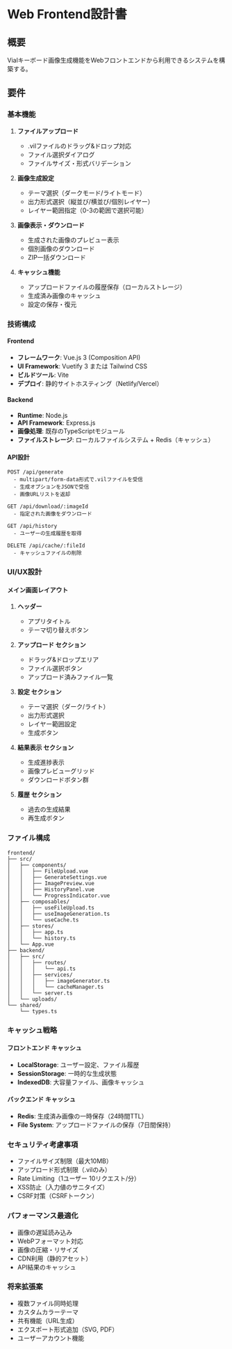 # Web Frontend設計書

## 概要
Vialキーボード画像生成機能をWebフロントエンドから利用できるシステムを構築する。

## 要件

### 基本機能
1. **ファイルアップロード**
   - .vilファイルのドラッグ&ドロップ対応
   - ファイル選択ダイアログ
   - ファイルサイズ・形式バリデーション

2. **画像生成設定**
   - テーマ選択（ダークモード/ライトモード）
   - 出力形式選択（縦並び/横並び/個別レイヤー）
   - レイヤー範囲指定（0-3の範囲で選択可能）

3. **画像表示・ダウンロード**
   - 生成された画像のプレビュー表示
   - 個別画像のダウンロード
   - ZIP一括ダウンロード

4. **キャッシュ機能**
   - アップロードファイルの履歴保存（ローカルストレージ）
   - 生成済み画像のキャッシュ
   - 設定の保存・復元

### 技術構成

#### Frontend
- **フレームワーク**: Vue.js 3 (Composition API)
- **UI Framework**: Vuetify 3 または Tailwind CSS
- **ビルドツール**: Vite
- **デプロイ**: 静的サイトホスティング（Netlify/Vercel）

#### Backend
- **Runtime**: Node.js
- **API Framework**: Express.js
- **画像処理**: 既存のTypeScriptモジュール
- **ファイルストレージ**: ローカルファイルシステム + Redis（キャッシュ）

#### API設計
```
POST /api/generate
  - multipart/form-data形式で.vilファイルを受信
  - 生成オプションをJSONで受信
  - 画像URLリストを返却

GET /api/download/:imageId
  - 指定された画像をダウンロード

GET /api/history
  - ユーザーの生成履歴を取得

DELETE /api/cache/:fileId
  - キャッシュファイルの削除
```

### UI/UX設計

#### メイン画面レイアウト
1. **ヘッダー**
   - アプリタイトル
   - テーマ切り替えボタン

2. **アップロード セクション**
   - ドラッグ&ドロップエリア
   - ファイル選択ボタン
   - アップロード済みファイル一覧

3. **設定 セクション**
   - テーマ選択（ダーク/ライト）
   - 出力形式選択
   - レイヤー範囲設定
   - 生成ボタン

4. **結果表示 セクション**
   - 生成進捗表示
   - 画像プレビューグリッド
   - ダウンロードボタン群

5. **履歴 セクション**
   - 過去の生成結果
   - 再生成ボタン

### ファイル構成
```
frontend/
├── src/
│   ├── components/
│   │   ├── FileUpload.vue
│   │   ├── GenerateSettings.vue
│   │   ├── ImagePreview.vue
│   │   ├── HistoryPanel.vue
│   │   └── ProgressIndicator.vue
│   ├── composables/
│   │   ├── useFileUpload.ts
│   │   ├── useImageGeneration.ts
│   │   └── useCache.ts
│   ├── stores/
│   │   ├── app.ts
│   │   └── history.ts
│   └── App.vue
├── backend/
│   ├── src/
│   │   ├── routes/
│   │   │   └── api.ts
│   │   ├── services/
│   │   │   ├── imageGenerator.ts
│   │   │   └── cacheManager.ts
│   │   └── server.ts
│   └── uploads/
└── shared/
    └── types.ts
```

### キャッシュ戦略

#### フロントエンド キャッシュ
- **LocalStorage**: ユーザー設定、ファイル履歴
- **SessionStorage**: 一時的な生成状態
- **IndexedDB**: 大容量ファイル、画像キャッシュ

#### バックエンド キャッシュ
- **Redis**: 生成済み画像の一時保存（24時間TTL）
- **File System**: アップロードファイルの保存（7日間保持）

### セキュリティ考慮事項
- ファイルサイズ制限（最大10MB）
- アップロード形式制限（.vilのみ）
- Rate Limiting（1ユーザー 10リクエスト/分）
- XSS防止（入力値のサニタイズ）
- CSRF対策（CSRFトークン）

### パフォーマンス最適化
- 画像の遅延読み込み
- WebPフォーマット対応
- 画像の圧縮・リサイズ
- CDN利用（静的アセット）
- API結果のキャッシュ

### 将来拡張案
- 複数ファイル同時処理
- カスタムカラーテーマ
- 共有機能（URL生成）
- エクスポート形式追加（SVG, PDF）
- ユーザーアカウント機能
